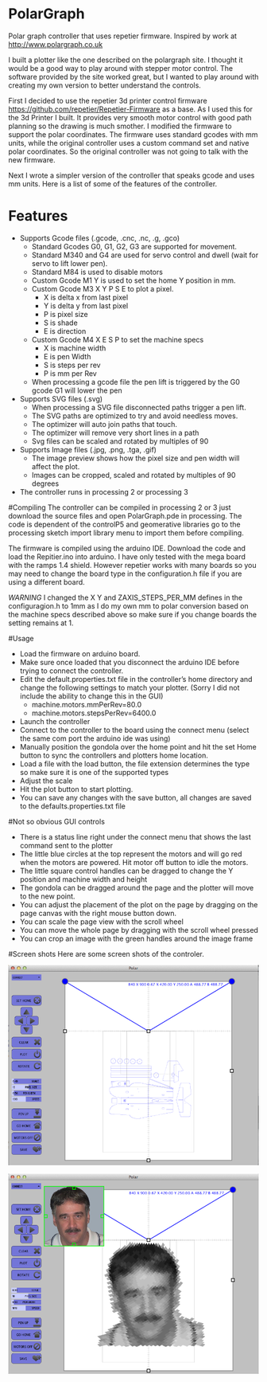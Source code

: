 # PolarGraph
Polar graph controller that uses repetier firmware. Inspired by work at http://www.polargraph.co.uk

I built a plotter like the one described on the polargraph site. I thought it would be a good way to play around with stepper motor control. The software provided by the site worked great, but I wanted to play around with creating my own version to better understand the controls.

First I decided to use the repetier 3d printer control firmware https://github.com/repetier/Repetier-Firmware as a base. As I used this for the 3d Printer I built. It provides very smooth motor control with good path planning so the drawing is much smother. I modified the firmware to support the polar coordinates. The firmware uses standard gcodes with mm units, while the original controller uses a custom command set and native polar coordinates.  So the original controller was not going to talk with the new firmware.

Next I wrote a simpler version of the controller that speaks gcode and uses mm units. Here is a list of some of the features of the controller.

# Features
- Supports Gcode files (.gcode, .cnc, .nc, .g, .gco)
  - Standard Gcodes G0, G1, G2, G3 are supported for movement.
  - Standard M340 and G4 are used for servo control and dwell (wait for servo to lift lower pen).
  - Standard M84 is used to disable motors
  - Custom Gcode M1 Y is used to set the home Y position in mm.
  - Custom Gcode M3 X Y P S E to plot a pixel.
    - X is delta x from last pixel
    - Y is delta y from last pixel
    - P is pixel size
    - S is shade
    - E is direction
  - Custom Gcode M4 X E S P to set the machine specs
    - X is machine width
    - E is pen Width
    - S is steps per rev
    - P is mm per Rev
  - When processing a gcode file the pen lift is triggered by the G0 gcode G1 will lower the pen
- Supports SVG files (.svg)
  - When processing a SVG file disconnected paths trigger a pen lift. 
  - The SVG paths are optimized to try and avoid needless moves.
  - The optimizer will auto join paths that touch.
  - The optimizer will remove very short lines in a path
  - Svg files can be scaled and rotated by multiples of 90 
- Supports Image files (.jpg, .png, .tga, .gif)
  - The image preview shows how the pixel size and pen width will affect the plot.
  - Images can be cropped, scaled and rotated by multiples of 90 degrees
- The controller runs in processing 2 or processing 3

#Compiling
The controller can be compiled in processing 2 or 3 just download the source files and open PolarGraph.pde in processing.
The code is dependent of the controlP5 and geomerative libraries go to the processing sketch import library menu to import them before compiling.

The firmware is compiled using the arduino IDE. Download the code and load the Repitier.ino into arduino. I have only tested with the mega board with the ramps 1.4 shield. However repetier works with many boards so you may need to change the board type in the configuration.h file if you are using a different board.

*WARNING* I changed the X Y and ZAXIS_STEPS_PER_MM defines in the configuragion.h to 1mm as I do my own mm to polar conversion based on the machine specs described above so make sure if you change boards the setting remains at 1.

#Usage
- Load the firmware on arduino board.
- Make sure once loaded that you disconnect the arduino IDE before trying to connect the controller.
- Edit the default.properties.txt file in the controller’s home directory and change the following settings to match your plotter. (Sorry I did not include the ability to change this in the GUI)
  - machine.motors.mmPerRev=80.0
  - machine.motors.stepsPerRev=6400.0  
- Launch the controller 
- Connect to the controller to the board using the connect menu (select the same com port the arduino ide was using)
- Manually position the gondola over the home point and hit the set Home button to sync the controllers and plotters home location.
- Load a file with the load button, the file extension determines the type so make sure it is one of the supported types
- Adjust the scale 
- Hit the plot button to start plotting.
- You can save any changes with the save button, all changes are saved to the defaults.properties.txt file

#Not so obvious GUI controls 
-	There is a status line right under the connect menu that shows the last command sent to the plotter
-	The little blue circles at the top represent the motors and will go red when the motors are powered. Hit motor off button to idle the motors.
-	The little square control handles can be dragged to change the Y position and machine width and height
-	The gondola can be dragged around the page and the plotter will move to the new point.
-	You can adjust the placement of the plot on the page by dragging on the page canvas with the right mouse button down.
-	You can scale the page view with the scroll wheel
-	You can move the whole page by dragging with the scroll wheel pressed
-	You can crop an image with the green handles around the image frame

#Screen shots
Here are some screen shots of the controler.

![Svg Plot](/ScreenShots/svgScreenShot.png?raw=true)


![Png Plot](/ScreenShots/pngScreenShot.png?raw=true)
